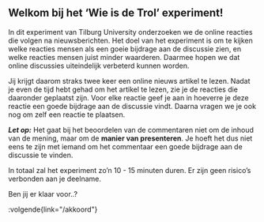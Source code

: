 ## Welkom bij het ‘Wie is de Trol’ experiment!

In dit experiment van Tilburg University onderzoeken we de online reacties die volgen na nieuwsberichten. Het doel van het experiment is om te kijken welke reacties mensen als een goeie bijdrage aan de discussie zien, en welke reacties mensen juist minder waarderen. Daarmee hopen we dat online discussies uiteindelijk verbeterd kunnen worden.

Jij krijgt daarom straks twee keer een online nieuws artikel te lezen. Nadat je even de tijd hebt gehad om het artikel te lezen, zie je de reacties die daaronder geplaatst zijn. Voor elke reactie geef je aan in hoeverre je deze reactie een goede bijdrage aan de discussie vindt. Daarna vragen we je ook nog om zelf een reactie te plaatsen. 

***Let op:*** Het gaat bij het beoordelen van de commentaren niet om de inhoud van de mening, maar om de **manier van presenteren**. Je hoeft het dus niet eens te zijn met iemand om het commentaar een goede bijdrage aan de discussie te vinden.

In totaal zal het experiment zo’n 10 - 15 minuten duren. Er zijn geen risico’s verbonden aan je deelname.

Ben jij er klaar voor..?


:volgende{link="/akkoord"}
